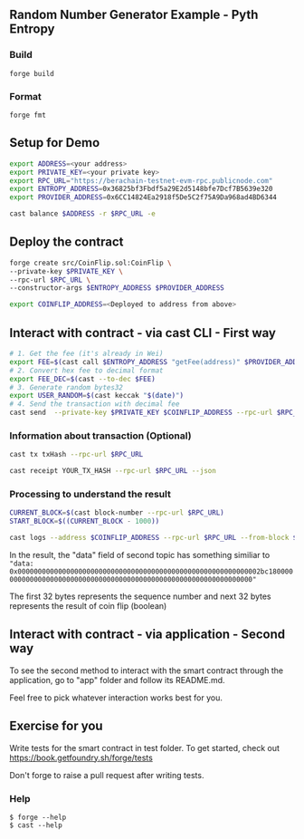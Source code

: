 ## Random Number Generator Example - Pyth Entropy

### Build

```shell
forge build
```

### Format

```shell
forge fmt
```

## Setup for Demo

```bash
export ADDRESS=<your address>
export PRIVATE_KEY=<your private key>
export RPC_URL="https://berachain-testnet-evm-rpc.publicnode.com"
export ENTROPY_ADDRESS=0x36825bf3Fbdf5a29E2d5148bfe7Dcf7B5639e320
export PROVIDER_ADDRESS=0x6CC14824Ea2918f5De5C2f75A9Da968ad4BD6344
```

```bash
cast balance $ADDRESS -r $RPC_URL -e
```

## Deploy the contract

```bash
forge create src/CoinFlip.sol:CoinFlip \
--private-key $PRIVATE_KEY \
--rpc-url $RPC_URL \
--constructor-args $ENTROPY_ADDRESS $PROVIDER_ADDRESS
```

```bash
export COINFLIP_ADDRESS=<Deployed to address from above>
```

## Interact with contract - via cast CLI - First way

```bash
# 1. Get the fee (it's already in Wei)
export FEE=$(cast call $ENTROPY_ADDRESS "getFee(address)" $PROVIDER_ADDRESS --rpc-url $RPC_URL)
# 2. Convert hex fee to decimal format
export FEE_DEC=$(cast --to-dec $FEE)
# 3. Generate random bytes32
export USER_RANDOM=$(cast keccak "$(date)")
# 4. Send the transaction with decimal fee
cast send  --private-key $PRIVATE_KEY $COINFLIP_ADDRESS --rpc-url $RPC_URL "request(bytes32)" $USER_RANDOM --value $FEE_DEC
```

### Information about transaction (Optional)
```bash
cast tx txHash --rpc-url $RPC_URL

cast receipt YOUR_TX_HASH --rpc-url $RPC_URL --json
```

### Processing to understand the result

```bash
CURRENT_BLOCK=$(cast block-number --rpc-url $RPC_URL)
START_BLOCK=$((CURRENT_BLOCK - 1000))

cast logs --address $COINFLIP_ADDRESS --rpc-url $RPC_URL --from-block $START_BLOCK --to-block $CURRENT_BLOCK
```

In the result, the "data" field of second topic has something similiar to `"data: 0x000000000000000000000000000000000000000000000000000000000002bc180000000000000000000000000000000000000000000000000000000000000000"`

The first 32 bytes represents the sequence number and next 32 bytes represents the result of coin flip (boolean)

## Interact with contract - via application - Second way 
To see the second method to interact with the smart contract through the application, go to "app" folder and follow its README.md.

Feel free to pick whatever interaction works best for you. 

## Exercise for you
Write tests for the smart contract in test folder. To get started, check out https://book.getfoundry.sh/forge/tests

Don't forge to raise a pull request after writing tests.

### Help

```shell
$ forge --help
$ cast --help
```
